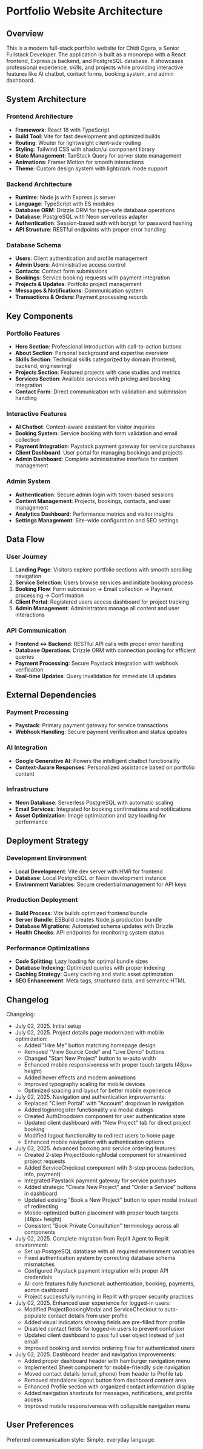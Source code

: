 # Portfolio Website Architecture

## Overview

This is a modern full-stack portfolio website for Chidi Ogara, a Senior Fullstack Developer. The application is built as a monorepo with a React frontend, Express.js backend, and PostgreSQL database. It showcases professional experience, skills, and projects while providing interactive features like AI chatbot, contact forms, booking system, and admin dashboard.

## System Architecture

### Frontend Architecture
- **Framework**: React 18 with TypeScript
- **Build Tool**: Vite for fast development and optimized builds
- **Routing**: Wouter for lightweight client-side routing
- **Styling**: Tailwind CSS with shadcn/ui component library
- **State Management**: TanStack Query for server state management
- **Animations**: Framer Motion for smooth interactions
- **Theme**: Custom design system with light/dark mode support

### Backend Architecture
- **Runtime**: Node.js with Express.js server
- **Language**: TypeScript with ES modules
- **Database ORM**: Drizzle ORM for type-safe database operations
- **Database**: PostgreSQL with Neon serverless adapter
- **Authentication**: Session-based auth with bcrypt for password hashing
- **API Structure**: RESTful endpoints with proper error handling

### Database Schema
- **Users**: Client authentication and profile management
- **Admin Users**: Administrative access control
- **Contacts**: Contact form submissions
- **Bookings**: Service booking requests with payment integration
- **Projects & Updates**: Portfolio project management
- **Messages & Notifications**: Communication system
- **Transactions & Orders**: Payment processing records

## Key Components

### Portfolio Features
- **Hero Section**: Professional introduction with call-to-action buttons
- **About Section**: Personal background and expertise overview
- **Skills Section**: Technical skills categorized by domain (frontend, backend, engineering)
- **Projects Section**: Featured projects with case studies and metrics
- **Services Section**: Available services with pricing and booking integration
- **Contact Form**: Direct communication with validation and submission handling

### Interactive Features
- **AI Chatbot**: Context-aware assistant for visitor inquiries
- **Booking System**: Service booking with form validation and email collection
- **Payment Integration**: Paystack payment gateway for service purchases
- **Client Dashboard**: User portal for managing bookings and projects
- **Admin Dashboard**: Complete administrative interface for content management

### Admin System
- **Authentication**: Secure admin login with token-based sessions
- **Content Management**: Projects, bookings, contacts, and user management
- **Analytics Dashboard**: Performance metrics and visitor insights
- **Settings Management**: Site-wide configuration and SEO settings

## Data Flow

### User Journey
1. **Landing Page**: Visitors explore portfolio sections with smooth scrolling navigation
2. **Service Selection**: Users browse services and initiate booking process
3. **Booking Flow**: Form submission → Email collection → Payment processing → Confirmation
4. **Client Portal**: Registered users access dashboard for project tracking
5. **Admin Management**: Administrators manage all content and user interactions

### API Communication
- **Frontend ↔ Backend**: RESTful API calls with proper error handling
- **Database Operations**: Drizzle ORM with connection pooling for efficient queries
- **Payment Processing**: Secure Paystack integration with webhook verification
- **Real-time Updates**: Query invalidation for immediate UI updates

## External Dependencies

### Payment Processing
- **Paystack**: Primary payment gateway for service transactions
- **Webhook Handling**: Secure payment verification and status updates

### AI Integration
- **Google Generative AI**: Powers the intelligent chatbot functionality
- **Context-Aware Responses**: Personalized assistance based on portfolio content

### Infrastructure
- **Neon Database**: Serverless PostgreSQL with automatic scaling
- **Email Services**: Integrated for booking confirmations and notifications
- **Asset Optimization**: Image optimization and lazy loading for performance

## Deployment Strategy

### Development Environment
- **Local Development**: Vite dev server with HMR for frontend
- **Database**: Local PostgreSQL or Neon development instance
- **Environment Variables**: Secure credential management for API keys

### Production Deployment
- **Build Process**: Vite builds optimized frontend bundle
- **Server Bundle**: ESBuild creates Node.js production bundle
- **Database Migrations**: Automated schema updates with Drizzle
- **Health Checks**: API endpoints for monitoring system status

### Performance Optimizations
- **Code Splitting**: Lazy loading for optimal bundle sizes
- **Database Indexing**: Optimized queries with proper indexing
- **Caching Strategy**: Query caching and static asset optimization
- **SEO Enhancement**: Meta tags, structured data, and semantic HTML

## Changelog

Changelog:
- July 02, 2025. Initial setup
- July 02, 2025. Project details page modernized with mobile optimization:
  - Added "Hire Me" button matching homepage design
  - Removed "View Source Code" and "Live Demo" buttons
  - Changed "Start New Project" button to w-auto width
  - Enhanced mobile responsiveness with proper touch targets (48px+ height)
  - Added hover effects and modern animations
  - Improved typography scaling for mobile devices
  - Optimized spacing and layout for better mobile experience
- July 02, 2025. Navigation and authentication improvements:
  - Replaced "Client Portal" with "Account" dropdown in navigation
  - Added login/register functionality via modal dialogs
  - Created AuthDropdown component for user authentication state
  - Updated client dashboard with "New Project" tab for direct project booking
  - Modified logout functionality to redirect users to home page
  - Enhanced mobile navigation with authentication options
- July 02, 2025. Advanced booking and service ordering features:
  - Created 2-step ProjectBookingModal component for streamlined project requests
  - Added ServiceCheckout component with 3-step process (selection, info, payment)
  - Integrated Paystack payment gateway for service purchases
  - Added strategic "Create New Project" and "Order a Service" buttons in dashboard
  - Updated existing "Book a New Project" button to open modal instead of redirecting
  - Mobile-optimized button placement with proper touch targets (48px+ height)
  - Consistent "Book Private Consultation" terminology across all components
- July 02, 2025. Complete migration from Replit Agent to Replit environment:
  - Set up PostgreSQL database with all required environment variables
  - Fixed authentication system by correcting database schema mismatches
  - Configured Paystack payment integration with proper API credentials
  - All core features fully functional: authentication, booking, payments, admin dashboard
  - Project successfully running in Replit with proper security practices
- July 02, 2025. Enhanced user experience for logged-in users:
  - Modified ProjectBookingModal and ServiceCheckout to auto-populate contact details from user profile
  - Added visual indicators showing fields are pre-filled from profile
  - Disabled contact fields for logged-in users to prevent confusion
  - Updated client dashboard to pass full user object instead of just email
  - Improved booking and service ordering flow for authenticated users
- July 02, 2025. Dashboard header and navigation improvements:
  - Added proper dashboard header with hamburger navigation menu
  - Implemented Sheet component for mobile-friendly side navigation
  - Moved contact details (email, phone) from header to Profile tab
  - Removed standalone logout button from dashboard content area
  - Enhanced Profile section with organized contact information display
  - Added navigation shortcuts for messages, notifications, and profile access
  - Improved mobile responsiveness with collapsible navigation menu

## User Preferences

Preferred communication style: Simple, everyday language.